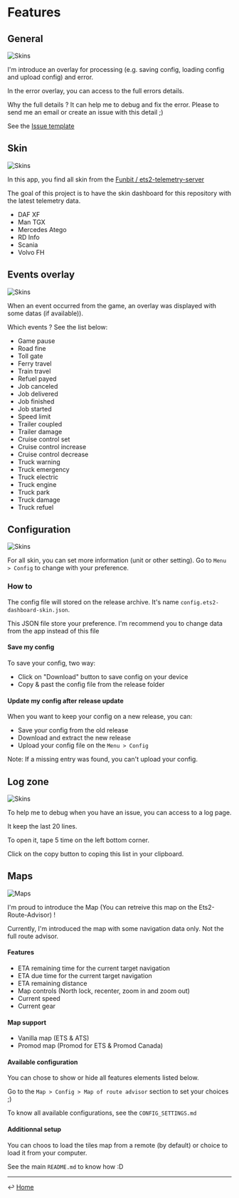 # Features

## General

![Skins](screens/error.png)

I'm introduce an overlay for processing (e.g. saving config, loading config and upload config) and error.

In the error overlay, you can access to the full errors details.

Why the full details ? It can help me to debug and fix the error. Please to send me an email or create an issue with this detail ;)

See the [Issue template](https://github.com/JAGFx/ets2-dashboard-skin/issues/new?assignees=&labels=bug%2C+feature%2Ftodo&template=bug_report.md&title=) 

## Skin

![Skins](screens/skins.png)

In this app, you find all skin from the [Funbit / ets2-telemetry-server](https://github.com/Funbit/ets2-telemetry-server)

The goal of this project is to have the skin dashboard for this repository with the latest telemetry data.

- DAF XF
- Man TGX
- Mercedes Atego
- RD Info
- Scania
- Volvo FH

## Events overlay

![Skins](screens/event-overlay.png)

When an event occurred from the game, an overlay was displayed with some datas (if available)).

Which events ? See the list below:

- Game pause
- Road fine
- Toll gate
- Ferry travel
- Train travel
- Refuel payed
- Job canceled
- Job delivered
- Job finished
- Job started
- Speed limit
- Trailer coupled
- Trailer damage
- Cruise control set
- Cruise control increase
- Cruise control decrease
- Truck warning
- Truck emergency
- Truck electric
- Truck engine
- Truck park
- Truck damage
- Truck refuel

## Configuration

![Skins](screens/config.png)

For all skin, you can set more information (unit or other setting).
Go to `Menu > Config` to change with your preference.

### How to

The config file will stored on the release archive.
It's name `config.ets2-dashboard-skin.json`.

This JSON file store your preference. I'm recommend you to change data from the app instead of this file

#### Save my config

To save your config, two way:
- Click on "Download" button to save config on your device
- Copy & past the config file from the release folder 

#### Update my config after release update

When you want to keep your config on a new release, you can:
- Save your config from the old release
- Download and extract the new release
- Upload your config file on the `Menu > Config`

Note: If a missing entry was found, you can't upload your config.

## Log zone

![Skins](screens/log.png)

To help me to debug when you have an issue, you can access to a log page.

It keep the last 20 lines.

To open it, tape 5 time on the left bottom corner.

Click on the copy button to coping this list in your clipboard.

## Maps

![Maps](../public/img/screenshots/maps.png)

I'm proud to introduce the Map (You can retreive this map on the Ets2-Route-Advisor) !

Currently, I'm introduced the map with some navigation data only. Not the full route advisor.

#### Features

- ETA remaining time for the current target navigation
- ETA due time for the current target navigation
- ETA remaining distance
- Map controls (North lock, recenter, zoom in and zoom out)
- Current speed
- Current gear

#### Map support

- Vanilla map (ETS & ATS)
- Promod map (Promod for ETS & Promod Canada)

#### Available configuration

You can chose to show or hide all features elements listed below.

Go to the `Map > Config > Map of route advisor` section to set your choices ;)

To know all available configurations, see the `CONFIG_SETTINGS.md`

#### Additionnal setup

You can choos to load the tiles map from a remote (by default) or choice to load it from your computer.

See the main `README.md` to know how :D

---
↩️ [Home](../README.md)
